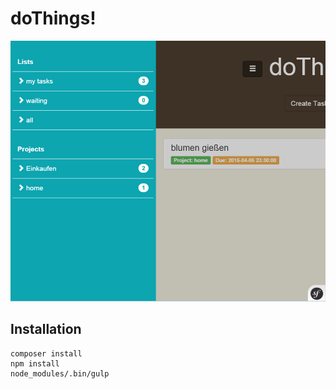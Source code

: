 doThings!
=========

![mobil](docs/mobile.png)

Installation
------------

```
composer install
npm install
node_modules/.bin/gulp
```